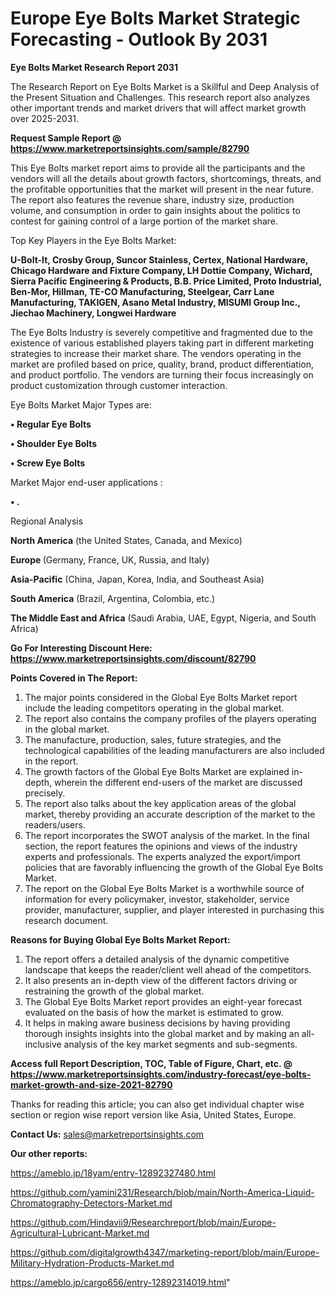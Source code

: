 # Europe Eye Bolts Market Strategic Forecasting - Outlook By 2031

<strong>Eye Bolts Market Research Report 2031</strong>

The Research Report on Eye Bolts Market is a Skillful and Deep Analysis of the Present Situation and Challenges. This research report also analyzes other important trends and market drivers that will affect market growth over 2025-2031.

<strong>Request Sample Report @ <a href=https://www.marketreportsinsights.com/sample/82790>https://www.marketreportsinsights.com/sample/82790</a></strong>

This Eye Bolts market report aims to provide all the participants and the vendors will all the details about growth factors, shortcomings, threats, and the profitable opportunities that the market will present in the near future. The report also features the revenue share, industry size, production volume, and consumption in order to gain insights about the politics to contest for gaining control of a large portion of the market share.

Top Key Players in the Eye Bolts Market:

<strong>U-Bolt-It, Crosby Group, Suncor Stainless, Certex, National Hardware, Chicago Hardware and Fixture Company, LH Dottie Company, Wichard, Sierra Pacific Engineering & Products, B.B. Price Limited, Proto Industrial, Ben-Mor, Hillman, TE-CO Manufacturing, Steelgear, Carr Lane Manufacturing, TAKIGEN, Asano Metal Industry, MISUMI Group Inc., Jiechao Machinery, Longwei Hardware</strong>

The Eye Bolts Industry is severely competitive and fragmented due to the existence of various established players taking part in different marketing strategies to increase their market share. The vendors operating in the market are profiled based on price, quality, brand, product differentiation, and product portfolio. The vendors are turning their focus increasingly on product customization through customer interaction.

Eye Bolts Market Major Types are:

<strong>• Regular Eye Bolts

• Shoulder Eye Bolts

• Screw Eye Bolts</strong>

Market Major end-user applications :

<strong>• .</strong>

Regional Analysis

</u><strong><b>North America</b></strong> (the United States, Canada, and Mexico)

<strong><b>Europe </b></strong>(Germany, France, UK, Russia, and Italy)

<strong><b>Asia-Pacific</b></strong> (China, Japan, Korea, India, and Southeast Asia)

<strong><b>South America</b></strong> (Brazil, Argentina, Colombia, etc.)

<strong><b>The Middle East and Africa</b></strong> (Saudi Arabia, UAE, Egypt, Nigeria, and South Africa)

<strong>Go For Interesting Discount Here: <a href=https://www.marketreportsinsights.com/discount/82790>https://www.marketreportsinsights.com/discount/82790</a></strong>

<strong>Points Covered in The Report:</strong>
<ol>
  <li>The major points considered in the Global Eye Bolts Market report include the leading competitors operating in the global market.</li>
  <li>The report also contains the company profiles of the players operating in the global market.</li>
  <li>The manufacture, production, sales, future strategies, and the technological capabilities of the leading manufacturers are also included in the report.</li>
  <li>The growth factors of the Global Eye Bolts Market are explained in-depth, wherein the different end-users of the market are discussed precisely.</li>
  <li>The report also talks about the key application areas of the global market, thereby providing an accurate description of the market to the readers/users.</li>
  <li>The report incorporates the SWOT analysis of the market. In the final section, the report features the opinions and views of the industry experts and professionals. The experts analyzed the export/import policies that are favorably influencing the growth of the Global Eye Bolts Market.</li>
  <li>The report on the Global Eye Bolts Market is a worthwhile source of information for every policymaker, investor, stakeholder, service provider, manufacturer, supplier, and player interested in purchasing this research document.</li>
</ol>
<strong>Reasons for Buying Global Eye Bolts Market Report:</strong>

<ol>
  <li>The report offers a detailed analysis of the dynamic competitive landscape that keeps the reader/client well ahead of the competitors.</li>
  <li>It also presents an in-depth view of the different factors driving or restraining the growth of the global market.</li>
  <li>The Global Eye Bolts Market report provides an eight-year forecast evaluated on the basis of how the market is estimated to grow.</li>
  <li>It helps in making aware business decisions by having providing thorough insights insights into the global market and by making an all-inclusive analysis of the key market segments and sub-segments.</li>
</ol>
<strong>Access full Report Description, TOC, Table of Figure, Chart, etc. @ <a href=https://www.marketreportsinsights.com/industry-forecast/eye-bolts-market-growth-and-size-2021-82790>https://www.marketreportsinsights.com/industry-forecast/eye-bolts-market-growth-and-size-2021-82790</a></strong>


Thanks for reading this article; you can also get individual chapter wise section or region wise report version like Asia, United States, Europe.

<strong>Contact Us:</strong>
sales@marketreportsinsights.com

<strong>Our other reports:</strong>

<a href=https://ameblo.jp/18yam/entry-12892327480.html>https://ameblo.jp/18yam/entry-12892327480.html</a>

<a href=https://github.com/yamini231/Research/blob/main/North-America-Liquid-Chromatography-Detectors-Market.md>https://github.com/yamini231/Research/blob/main/North-America-Liquid-Chromatography-Detectors-Market.md</a>

<a href=https://github.com/Hindavii9/Researchreport/blob/main/Europe-Agricultural-Lubricant-Market.md>https://github.com/Hindavii9/Researchreport/blob/main/Europe-Agricultural-Lubricant-Market.md</a>

<a href=https://github.com/digitalgrowth4347/marketing-report/blob/main/Europe-Military-Hydration-Products-Market.md>https://github.com/digitalgrowth4347/marketing-report/blob/main/Europe-Military-Hydration-Products-Market.md</a>

<a href=https://ameblo.jp/cargo656/entry-12892314019.html>https://ameblo.jp/cargo656/entry-12892314019.html</a>"
